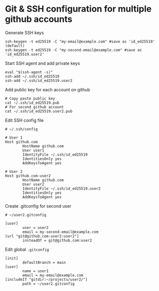 # Git & SSH configuration for multiple github accounts

Generate SSH keys

```
ssh-keygen -t ed25519 -C "my-email@example.com" #save as 'id_ed25519' (default)
ssh-keygen -t ed25519 -C "my-second-email@example.com" #save as 'id_ed25519.user2'
```

Start SSH agent and add private keys

```
eval "$(ssh-agent -s)"
ssh-add ~/.ssh/id_ed25519
ssh-add ~/.ssh/id_ed25519.user2
```

Add public key for each account on github

```
# Copy paste public key
cat ~/.ssh/id_ed25519.pub
# For second github account
cat ~/.ssh/id_ed25519.user2.pub
```

Edit SSH config file

```
# ~/.ssh/config

# User 1
Host github.com
        HostName github.com
        User user1
        IdentityFile ~/.ssh/id_ed25519
        IdentitiesOnly yes
        AddKeysToAgent yes

# User 2
Host github.com-user2
        HostName github.com
        User user2
        IdentityFile ~/.ssh/id_ed25519.user2
        IdentitiesOnly yes
        AddKeysToAgent yes

```

Create .gitconfig for second user

```
# ~/user2.gitconfig

[user]
        user = user2
        email = my-second-email@example.com
[url "git@github.com-user2:user2"]
        insteadOf = git@github.com:user2

```

Edit global `.gitconfig`

```
[init]
        defaultBranch = main
[user]
        name = user1
        email = my-email@example.com
[includeIf "gitdir:~/projects/user2/"]
        path = ~/user2.gitconfig
```
